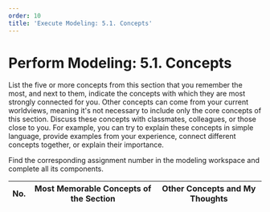 ```yaml
---
order: 10
title: 'Execute Modeling: 5.1. Concepts'
---
```


# Perform Modeling: 5.1. Concepts

List the five or more concepts from this section that you remember the most, and next to them, indicate the concepts with which they are most strongly connected for you. Other concepts can come from your current worldviews, meaning it's not necessary to include only the core concepts of this section. Discuss these concepts with classmates, colleagues, or those close to you. For example, you can try to explain these concepts in simple language, provide examples from your experience, connect different concepts together, or explain their importance.

Find the corresponding assignment number in the modeling workspace and complete all its components.

| No. | Most Memorable Concepts of the Section | Other Concepts and My Thoughts |
| --- | -------------------------------------- | ------------------------------ |